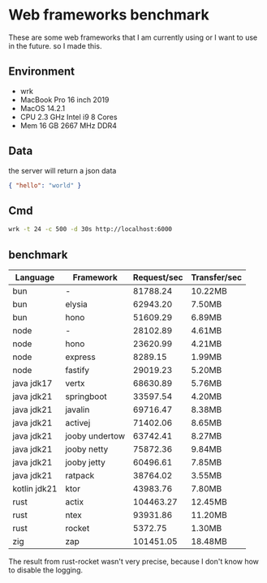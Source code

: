 # Web frameworks benchmark

These are some web frameworks that I am currently using or I want to use in the future. so I made this.

## Environment

* wrk
* MacBook Pro 16 inch 2019
* MacOS 14.2.1
* CPU 2.3 GHz Intel i9 8 Cores
* Mem 16 GB 2667 MHz DDR4

## Data

the server will return a json data

```json
{ "hello": "world" }
```

## Cmd

```bash
wrk -t 24 -c 500 -d 30s http://localhost:6000
```

## benchmark

|Language|Framework|Request/sec|Transfer/sec|
|---|---|---|---|
|bun | - | 81788.24 | 10.22MB |
|bun | elysia | 62943.20 | 7.50MB |
|bun | hono | 51609.29 | 6.89MB |
|node| - | 28102.89 | 4.61MB |
|node| hono | 23620.99 | 4.21MB |
|node| express | 8289.15 | 1.99MB |
|node| fastify | 29019.23 | 5.20MB |
|java jdk17| vertx | 68630.89 | 5.76MB |
|java jdk21| springboot | 33597.54 | 4.20MB |
|java jdk21| javalin | 69716.47 | 8.38MB |
|java jdk21| activej | 71402.06 | 8.65MB |
|java jdk21| jooby undertow | 63742.41 | 8.27MB |
|java jdk21| jooby netty | 75872.36 |  9.84MB |
|java jdk21| jooby jetty | 60496.61 | 7.85MB |
|java jdk21| ratpack | 38764.02 | 3.55MB |
|kotlin jdk21 | ktor | 43983.76 | 7.80MB |
|rust| actix | 104463.27 | 12.45MB |
|rust| ntex | 93931.86 | 11.20MB |
|rust| rocket | 5372.75 | 1.30MB |
|zig| zap | 101451.05 | 18.48MB |

The result from rust-rocket wasn't very precise, because I don't know how to disable the logging.
